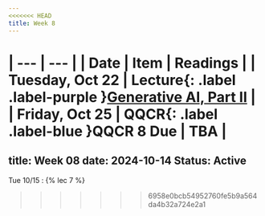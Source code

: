 ```yaml
---
<<<<<<< HEAD
title: Week 8
---
```


| --- | --- |
| Date | Item | Readings |
| Tuesday, Oct 22 | **Lecture**{: .label .label-purple }[Generative AI, Part II](#) |
| Friday, Oct 25 | **QQCR**{: .label .label-blue }QQCR 8 Due | TBA |
=======
title: Week 08
date: 2024-10-14
Status: Active
---

Tue 10/15
: {% lec 7 %}
>>>>>>> 6958e0bcb54952760fe5b9a564da4b32a724e2a1
